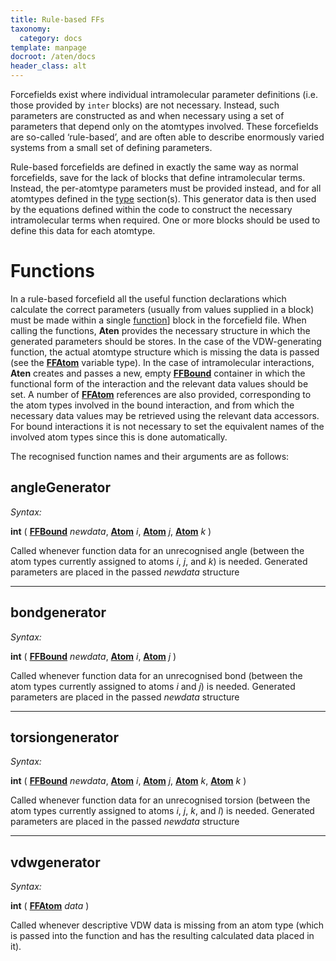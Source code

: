 ```yaml
---
title: Rule-based FFs
taxonomy:
  category: docs
template: manpage
docroot: /aten/docs
header_class: alt
---
```


Forcefields exist where individual intramolecular parameter definitions (i.e. those provided by `inter`  blocks) are not necessary. Instead, such parameters are constructed as and when necessary using a set of parameters that depend only on the atomtypes involved. These forcefields are so-called ‘rule-based’, and are often able to describe enormously varied systems from a small set of defining parameters.

Rule-based forcefields are defined in exactly the same way as normal forcefields, save for the lack of blocks that define intramolecular terms. Instead, the per-atomtype parameters must be provided instead, and for all atomtypes defined in the [type](/aten/docs/ff/keywords#type) section(s). This generator data is then used by the equations defined within the code to construct the necessary intramolecular terms when required. One or more  blocks should be used to define this data for each atomtype.

# Functions

In a rule-based forcefield all the useful function declarations which calculate the correct parameters (usually from values supplied in a  block) must be made within a single [function](/aten/docs/ff/keywords#function)] block in the forcefield file.  When calling the functions, **Aten** provides the necessary structure in which the generated parameters should be stores. In the case of the VDW-generating function, the actual atomtype structure which is missing the data is passed (see the [**FFAtom**](/aten/docs/scripting/variabletypes/ffatom) variable type). In the case of intramolecular interactions, **Aten** creates and passes a new, empty [**FFBound**](/aten/docs/scripting/variabletypes/ffbound) container in which the functional form of the interaction and the relevant data values should be set. A number of [**FFAtom**](/aten/docs/scripting/variabletypes/ffatom) references are also provided, corresponding to the atom types involved in the bound interaction, and from which the necessary data values may be retrieved using the relevant data accessors. For bound interactions it is not necessary to set the equivalent names of the involved atom types since this is done automatically.

The recognised function names and their arguments are as follows:

## angleGenerator

_Syntax:_

**int**  ( [**FFBound**](/aten/docs/scripting/variabletypes/ffbound) _newdata_, [**Atom**](/aten/docs/scripting/variabletypes/atom) _i_, [**Atom**](/aten/docs/scripting/variabletypes/atom) _j_, [**Atom**](/aten/docs/scripting/variabletypes/atom) _k_ )

Called whenever function data for an unrecognised angle (between the atom types currently assigned to atoms _i_, _j_, and _k_) is needed. Generated parameters are placed in the passed _newdata_ structure

---

## bondgenerator

_Syntax:_

**int**  ( [**FFBound**](/aten/docs/scripting/variabletypes/ffbound) _newdata_, [**Atom**](/aten/docs/scripting/variabletypes/atom) _i_, [**Atom**](/aten/docs/scripting/variabletypes/atom) _j_ )

Called whenever function data for an unrecognised bond (between the atom types currently assigned to atoms _i_ and _j_) is needed. Generated parameters are placed in the passed _newdata_ structure

---

## torsiongenerator

_Syntax:_

**int**  ( [**FFBound**](/aten/docs/scripting/variabletypes/ffbound) _newdata_, [**Atom**](/aten/docs/scripting/variabletypes/atom) _i_, [**Atom**](/aten/docs/scripting/variabletypes/atom) _j_, [**Atom**](/aten/docs/scripting/variabletypes/atom) _k_, [**Atom**](/aten/docs/scripting/variabletypes/atom) _k_ )

Called whenever function data for an unrecognised torsion (between the atom types currently assigned to atoms _i_, _j_, _k_, and _l_) is needed. Generated parameters are placed in the passed _newdata_ structure

---

## vdwgenerator

_Syntax:_

**int**  ( [**FFAtom**](/aten/docs/scripting/variabletypes/ffatom) _data_ )

Called whenever descriptive VDW data is missing from an atom type (which is passed into the function and has the resulting calculated data placed in it).


